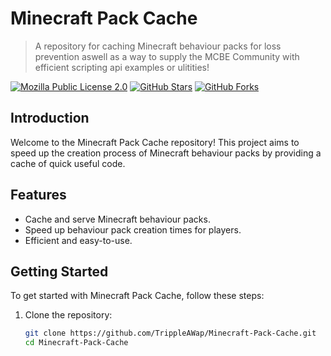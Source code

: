 # Minecraft Pack Cache

> A repository for caching Minecraft behaviour packs for loss prevention aswell as a way to supply the MCBE Community with efficient scripting api examples or ulitities!

[![Mozilla Public License 2.0](https://img.shields.io/badge/License-MPL%202.0-brightgreen.svg)](LICENSE)
[![GitHub Stars](https://img.shields.io/github/stars/TrippleAWap/Minecraft-Pack-Cache.svg)](https://github.com/TrippleAWap/Minecraft-Pack-Cache/stargazers)
[![GitHub Forks](https://img.shields.io/github/forks/TrippleAWap/Minecraft-Pack-Cache.svg)](https://github.com/TrippleAWap/Minecraft-Pack-Cache/network/members)

## Introduction

Welcome to the Minecraft Pack Cache repository! This project aims to speed up the creation process of Minecraft behaviour packs by providing a cache of quick useful code.

## Features

- Cache and serve Minecraft behaviour packs.
- Speed up behaviour pack creation times for players.
- Efficient and easy-to-use.

## Getting Started

To get started with Minecraft Pack Cache, follow these steps:

1. Clone the repository:
   ```bash
   git clone https://github.com/TrippleAWap/Minecraft-Pack-Cache.git
   cd Minecraft-Pack-Cache
